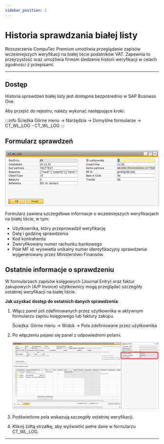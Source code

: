 ```yaml
---
sidebar_position: 2
---
```


# Historia sprawdzania białej listy

Rozszerzenie CompuTec Premium umożliwia przeglądanie zapisów wcześniejszych weryfikacji na białej liście podatników VAT. Zapewnia to przejrzystość oraz umożliwia firmom śledzenie historii weryfikacji w celach zgodności z przepisami.

---

## Dostęp

Historia sprawdzeń białej listy jest dostępna bezpośrednio w SAP Business One.

Aby przejść do rejestru, należy wykonać następujące kroki:

:::info Ścieżka
Górne menu → Narzędzia → Domyślne formularze → CT_WL_LOG - CT_WL_LOG
:::

## Formularz sprawdzeń

![Checking Form](./media/checking-form.png)

Formularz zawiera szczegółowe informacje o wcześniejszych weryfikacjach na białej liście, w tym:

- Użytkownika, który przeprowadził weryfikację
- Datę i godzinę sprawdzenia
- Kod kontrahenta
- Zweryfikowany numer rachunku bankowego
- Pole MF id: wyświetla unikalny numer identyfikacyjny sprawdzenia wygenerowany przez Ministerstwo Finansów

## Ostatnie informacje o sprawdzeniu

W formularzach zapisów księgowych (Journal Entry) oraz faktur zakupowych (A/P Invoice) użytkownicy mogą przeglądać szczegóły ostatniej weryfikacji na białej liście.

**Jak uzyskać dostęp do ostatnich danych sprawdzenia**:

1. Włącz panel pól zdefiniowanych przez użytkownika w aktywnym formularzu zapisu księgowego lub faktury zakupu.

    Ścieżka: Górne menu → Widok → Pola zdefiniowane przez użytkownika
2. Po włączeniu pojawi się panel z odpowiednimi polami.

    ![Last Checking](./media/last-checking.png)

3. Podświetlone pola wskazują szczegóły ostatniej weryfikacji.
4. Kliknij żółtą strzałkę, aby wyświetlić pełne dane w formularzu CT_WL_LOG.

---
